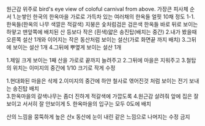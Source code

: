 원근감 위주로 bird's eye view of coloful carnival from above.
가장큰 피사체 순서
1.눈쌓인 한국의 한옥마을 가로로 가득차 있는 여러채의 한옥들 얼핏 10채 정도 
1-1.한옥들(한옥의 나무 색깔은 적갈색) 지붕은 숯처럼검은 검은색  한옥들 바로 뒤로 보이는 하얗고 맨앞쪽에 배치된 산 등보다 작은  (흰색)얇은 송진탑(배치는 중간)
2.내가 봤을때 오른쪽 설산 1개와 이어지는 작은 동산처럼 보이는 설산(가로 화면끝 까지 배치)
3.그뒤에 보이는 설산 1개
4.그뒤에 뿌옆게 보이는 설산 1개

1.제일 크게 보이는 1째 산을 가로로 끝까지 늘려주고
 2.그뒤에 마을은 지워주고 
3.철탑의 위치는 이미지의 중간에 1/10 크기로 작게 수정

1.현대화된 마을은 삭제
2.이미지의 중간에 하얀 철사로 엮어진것 처럼 보이는 전기 보내는 송진탑 배치  
3.한옥마을의 갈색나무는 좀더 진하게 적갈색에 가깝도록
4.원근감 살려줘 앞에 집은 잘보이고  서서히 잘 안보이게 
5. 한옥마을의 입구는 모두 0도에 배치 

산의 느낌을 뭉뚝하게 높은 산x 동산에 눈이 내린  같은 느낌으로 
나머지는 수정 금지 
